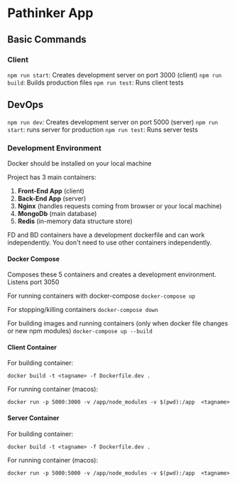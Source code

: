 # Pathinker App

## Basic Commands

### Client

`npm run start`: Creates development server on port 3000 (client)
`npm run build`: Builds production files
`npm run test`: Runs client tests

## DevOps

`npm run dev`: Creates development server on port 5000 (server)
`npm run start`: runs server for production
`npm run test`: Runs server tests

### Development Environment

Docker should be installed on your local machine

Project has 3 main containers:

1. **Front-End App** (client)
2. **Back-End App** (server)
3. **Nginx** (handles requests coming from browser or your local machine)
4. **MongoDb** (main database)
5. **Redis** (in-memory data structure store)

FD and BD containers have a development dockerfile and can work independently.
You don't need to use other containers independently.

#### Docker Compose

Composes these 5 containers and creates a development environment.
Listens port 3050

For running containers with docker-compose
`docker-compose up`

For stopping/killing containers
`docker-compose down`

For building images and running containers (only when docker file changes or new npm modules)
`docker-compose up --build`

#### Client Container

For building container:

`docker build -t <tagname> -f Dockerfile.dev .`

For running container (macos):

`docker run -p 5000:3000 -v /app/node_modules -v $(pwd):/app  <tagname>`

#### Server Container

For building container:

`docker build -t <tagname> -f Dockerfile.dev .`

For running container (macos):

`docker run -p 5000:5000 -v /app/node_modules -v $(pwd):/app  <tagname>`


